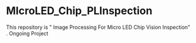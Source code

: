 # MIcroLED_Chip_PLInspection
This repository is " Image Processing For Micro LED Chip Vision Inspection" . Ongoing Project
